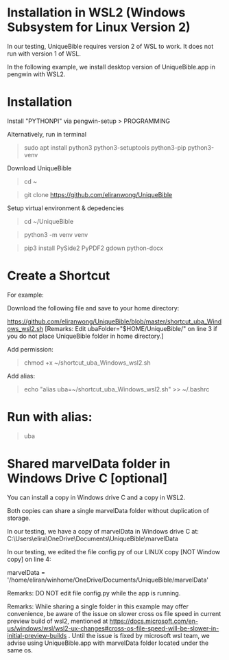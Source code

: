 # Installation in WSL2 (Windows Subsystem for Linux Version 2)

In our testing, UniqueBible requires version 2 of WSL to work.  It does not run with version 1 of WSL.

In the following example, we install desktop version of UniqueBible.app in pengwin with WSL2.

# Installation

Install "PYTHONPI" via pengwin-setup > PROGRAMMING

Alternatively, run in terminal

> sudo apt install python3 python3-setuptools python3-pip python3-venv

Download UniqueBible

> cd ~

> git clone https://github.com/eliranwong/UniqueBible

Setup virtual environment & depedencies

> cd ~/UniqueBible

> python3 -m venv venv

> pip3 install PySide2 PyPDF2 gdown python-docx

# Create a Shortcut

For example:

Download the following file and save to your home directory:

https://github.com/eliranwong/UniqueBible/blob/master/shortcut_uba_Windows_wsl2.sh
[Remarks: Edit ubaFolder="$HOME/UniqueBible/" on line 3 if you do not place UniqueBible folder in home directory.]

Add permission:

> chmod +x ~/shortcut_uba_Windows_wsl2.sh

Add alias:

> echo "alias uba=~/shortcut_uba_Windows_wsl2.sh" >> ~/.bashrc

# Run with alias:

> uba

# Shared marvelData folder in Windows Drive C [optional]

You can install a copy in Windows drive C and a copy in WSL2.

Both copies can share a single marvelData folder without duplication of storage.

In our testing, we have a copy of marvelData in Windows drive C at:<br>
C:\Users\elira\OneDrive\Documents\UniqueBible\marvelData

In our testing, we edited the file config.py of our LINUX copy [NOT Window copy] on line 4:

marvelData = '/home/eliran/winhome/OneDrive/Documents/UniqueBible/marvelData'

Remarks: DO NOT edit file config.py while the app is running.

Remarks: While sharing a single folder in this example may offer convenience, be aware of the issue on slower cross os file speed in current preview build of wsl2, mentioned at https://docs.microsoft.com/en-us/windows/wsl/wsl2-ux-changes#cross-os-file-speed-will-be-slower-in-initial-preview-builds .  Until the issue is fixed by microsoft wsl team, we advise using UniqueBible.app with marvelData folder located under the same os.

